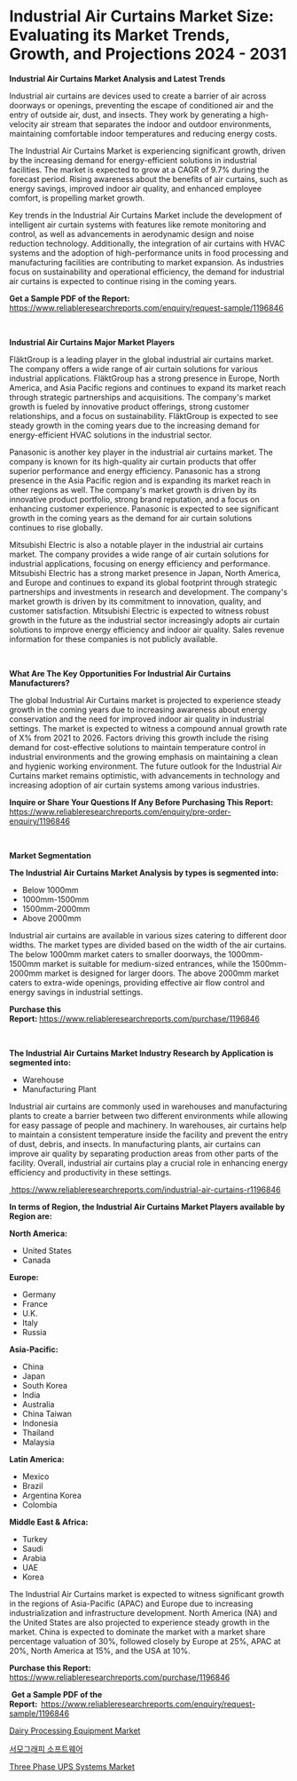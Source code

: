 <p><h1>Industrial Air Curtains Market Size: Evaluating its Market Trends, Growth, and Projections 2024 - 2031</h1></p><p><strong>Industrial Air Curtains Market Analysis and Latest Trends</strong></p>
<p><p>Industrial air curtains are devices used to create a barrier of air across doorways or openings, preventing the escape of conditioned air and the entry of outside air, dust, and insects. They work by generating a high-velocity air stream that separates the indoor and outdoor environments, maintaining comfortable indoor temperatures and reducing energy costs.</p><p>The Industrial Air Curtains Market is experiencing significant growth, driven by the increasing demand for energy-efficient solutions in industrial facilities. The market is expected to grow at a CAGR of 9.7% during the forecast period. Rising awareness about the benefits of air curtains, such as energy savings, improved indoor air quality, and enhanced employee comfort, is propelling market growth.</p><p>Key trends in the Industrial Air Curtains Market include the development of intelligent air curtain systems with features like remote monitoring and control, as well as advancements in aerodynamic design and noise reduction technology. Additionally, the integration of air curtains with HVAC systems and the adoption of high-performance units in food processing and manufacturing facilities are contributing to market expansion. As industries focus on sustainability and operational efficiency, the demand for industrial air curtains is expected to continue rising in the coming years.</p></p>
<p><strong>Get a Sample PDF of the Report:&nbsp;</strong> <a href="https://www.reliableresearchreports.com/enquiry/request-sample/1196846">https://www.reliableresearchreports.com/enquiry/request-sample/1196846</a></p>
<p>&nbsp;</p>
<p><strong>Industrial Air Curtains Major Market Players</strong></p>
<p><p>FläktGroup is a leading player in the global industrial air curtains market. The company offers a wide range of air curtain solutions for various industrial applications. FläktGroup has a strong presence in Europe, North America, and Asia Pacific regions and continues to expand its market reach through strategic partnerships and acquisitions. The company's market growth is fueled by innovative product offerings, strong customer relationships, and a focus on sustainability. FläktGroup is expected to see steady growth in the coming years due to the increasing demand for energy-efficient HVAC solutions in the industrial sector.</p><p>Panasonic is another key player in the industrial air curtains market. The company is known for its high-quality air curtain products that offer superior performance and energy efficiency. Panasonic has a strong presence in the Asia Pacific region and is expanding its market reach in other regions as well. The company's market growth is driven by its innovative product portfolio, strong brand reputation, and a focus on enhancing customer experience. Panasonic is expected to see significant growth in the coming years as the demand for air curtain solutions continues to rise globally.</p><p>Mitsubishi Electric is also a notable player in the industrial air curtains market. The company provides a wide range of air curtain solutions for industrial applications, focusing on energy efficiency and performance. Mitsubishi Electric has a strong market presence in Japan, North America, and Europe and continues to expand its global footprint through strategic partnerships and investments in research and development. The company's market growth is driven by its commitment to innovation, quality, and customer satisfaction. Mitsubishi Electric is expected to witness robust growth in the future as the industrial sector increasingly adopts air curtain solutions to improve energy efficiency and indoor air quality. Sales revenue information for these companies is not publicly available.</p></p>
<p>&nbsp;</p>
<p><strong>What Are The Key Opportunities For Industrial Air Curtains Manufacturers?</strong></p>
<p><p>The global Industrial Air Curtains market is projected to experience steady growth in the coming years due to increasing awareness about energy conservation and the need for improved indoor air quality in industrial settings. The market is expected to witness a compound annual growth rate of X% from 2021 to 2026. Factors driving this growth include the rising demand for cost-effective solutions to maintain temperature control in industrial environments and the growing emphasis on maintaining a clean and hygienic working environment. The future outlook for the Industrial Air Curtains market remains optimistic, with advancements in technology and increasing adoption of air curtain systems among various industries.</p></p>
<p><strong>Inquire or Share Your Questions If Any Before Purchasing This Report:</strong> <a href="https://www.reliableresearchreports.com/enquiry/pre-order-enquiry/1196846">https://www.reliableresearchreports.com/enquiry/pre-order-enquiry/1196846</a></p>
<p>&nbsp;</p>
<p><strong>Market Segmentation</strong></p>
<p><strong>The Industrial Air Curtains Market Analysis by types is segmented into:</strong></p>
<p><ul><li>Below 1000mm</li><li>1000mm-1500mm</li><li>1500mm-2000mm</li><li>Above 2000mm</li></ul></p>
<p><p>Industrial air curtains are available in various sizes catering to different door widths. The market types are divided based on the width of the air curtains. The below 1000mm market caters to smaller doorways, the 1000mm-1500mm market is suitable for medium-sized entrances, while the 1500mm-2000mm market is designed for larger doors. The above 2000mm market caters to extra-wide openings, providing effective air flow control and energy savings in industrial settings.</p></p>
<p><strong>Purchase this Report:&nbsp;</strong><a href="https://www.reliableresearchreports.com/purchase/1196846">https://www.reliableresearchreports.com/purchase/1196846</a></p>
<p>&nbsp;</p>
<p><strong>The Industrial Air Curtains Market Industry Research by Application is segmented into:</strong></p>
<p><ul><li>Warehouse</li><li>Manufacturing Plant</li></ul></p>
<p><p>Industrial air curtains are commonly used in warehouses and manufacturing plants to create a barrier between two different environments while allowing for easy passage of people and machinery. In warehouses, air curtains help to maintain a consistent temperature inside the facility and prevent the entry of dust, debris, and insects. In manufacturing plants, air curtains can improve air quality by separating production areas from other parts of the facility. Overall, industrial air curtains play a crucial role in enhancing energy efficiency and productivity in these settings.</p></p>
<p><a href="https://www.reliableresearchreports.com/industrial-air-curtains-r1196846">&nbsp;https://www.reliableresearchreports.com/industrial-air-curtains-r1196846</a></p>
<p><strong>In terms of Region, the Industrial Air Curtains Market Players available by Region are:</strong></p>
<p>
    <p> <strong> North America: </strong>
        <ul>
            <li>United States</li>
            <li>Canada</li>
        </ul>
        </p> 
    <p> <strong> Europe: </strong>
        <ul>
            <li>Germany</li>
            <li>France</li>
            <li>U.K.</li>
            <li>Italy</li>
            <li>Russia</li>
        </ul>
        </p> 
    <p> <strong> Asia-Pacific: </strong>
        <ul>
            <li>China</li>
            <li>Japan</li>
            <li>South Korea</li>
            <li>India</li>
            <li>Australia</li>
            <li>China Taiwan</li>
            <li>Indonesia</li>
            <li>Thailand</li>
            <li>Malaysia</li>
        </ul>
        </p> 
    <p> <strong> Latin America: </strong>
        <ul>
            <li>Mexico</li>
            <li>Brazil</li>
            <li>Argentina Korea</li>
            <li>Colombia</li>
        </ul>
        </p> 
    <p> <strong> Middle East & Africa: </strong>
        <ul>
            <li>Turkey</li>
            <li>Saudi</li>
            <li>Arabia</li>
            <li>UAE</li>
            <li>Korea</li>
        </ul>
    </p>
    </p>
<p><p>The Industrial Air Curtains market is expected to witness significant growth in the regions of Asia-Pacific (APAC) and Europe due to increasing industrialization and infrastructure development. North America (NA) and the United States are also projected to experience steady growth in the market. China is expected to dominate the market with a market share percentage valuation of 30%, followed closely by Europe at 25%, APAC at 20%, North America at 15%, and the USA at 10%.</p></p>
<p><strong>Purchase this Report: </strong><a href="https://www.reliableresearchreports.com/purchase/1196846">https://www.reliableresearchreports.com/purchase/1196846</a></p>
<p>&nbsp;<strong>Get a Sample PDF of the Report:&nbsp;&nbsp;</strong><a href="https://www.reliableresearchreports.com/enquiry/request-sample/1196846">https://www.reliableresearchreports.com/enquiry/request-sample/1196846</a></p>
<p><strong></strong></p>
<p><p><a href="https://github.com/JameTravis/Market-Research-Report-List-5/blob/main/dairy-processing-equipment-market.md">Dairy Processing Equipment Market</a></p><p><a href="https://medium.com/@estelwisozk1/%EC%97%B4%ED%99%94%EC%83%81-%EC%86%8C%ED%94%84%ED%8A%B8%EC%9B%A8%EC%96%B4-%EC%82%B0%EC%97%85-%EB%B6%84%EC%84%9D-%EB%B3%B4%EA%B3%A0%EC%84%9C-%EC%9D%91%EC%9A%A9-%EB%B6%84%EC%95%BC-%EC%A7%80%EC%97%AD%EB%B3%84-%EC%8B%9C%EC%9E%A5-%EA%B7%9C%EB%AA%A8-%EC%A0%90%EC%9C%A0%EC%9C%A8-%EB%8F%99%ED%96%A5-%EA%B2%BD%EC%9F%81-%EC%A0%84%EB%9E%B5-2024-2031-2c6cf6758ad4">서모그래피 소프트웨어</a></p><p><a href="https://github.com/vimar16th/Market-Research-Report-List-5/blob/main/three-phase-ups-systems-market.md">Three Phase UPS Systems Market</a></p></p>